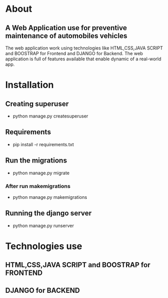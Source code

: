 # About
## A Web Application use for preventive maintenance of automobiles vehicles
The web application work using technologies like HTML,CSS,JAVA SCRIPT and BOOSTRAP for Frontend and DJANGO for Backend.
The web application is full of features available that enable dynamic of a real-world app.

# Installation

## Creating superuser
* python manage.py createsuperuser

## Requirements
* pip install -r requirements.txt

## Run the migrations
* python manage.py migrate
### After run makemigrations
* python manage.py makemigrations

## Running the django server
* python manage.py runserver 

# Technologies use
## HTML,CSS,JAVA SCRIPT and BOOSTRAP for FRONTEND
## DJANGO for BACKEND
